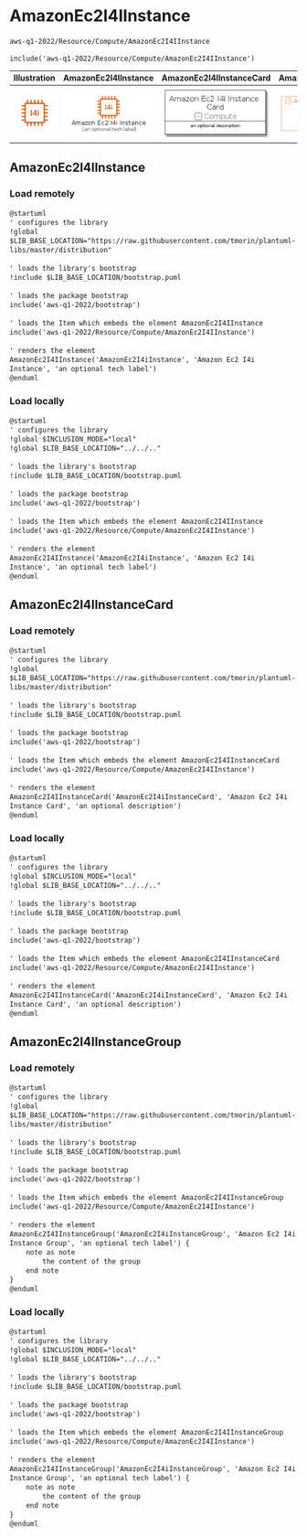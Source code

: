 # AmazonEc2I4IInstance


```text
aws-q1-2022/Resource/Compute/AmazonEc2I4IInstance
```

```text
include('aws-q1-2022/Resource/Compute/AmazonEc2I4IInstance')
```



| Illustration | AmazonEc2I4IInstance | AmazonEc2I4IInstanceCard | AmazonEc2I4IInstanceGroup |
| :---: | :---: | :---: | :---: |
| ![illustration for Illustration](../../../aws-q1-2022/Resource/Compute/AmazonEc2I4IInstance.png) | ![illustration for AmazonEc2I4IInstance](../../../aws-q1-2022/Resource/Compute/AmazonEc2I4IInstance.Local.png) | ![illustration for AmazonEc2I4IInstanceCard](../../../aws-q1-2022/Resource/Compute/AmazonEc2I4IInstanceCard.Local.png) | ![illustration for AmazonEc2I4IInstanceGroup](../../../aws-q1-2022/Resource/Compute/AmazonEc2I4IInstanceGroup.Local.png) |




## AmazonEc2I4IInstance

### Load remotely
```plantuml
@startuml
' configures the library
!global $LIB_BASE_LOCATION="https://raw.githubusercontent.com/tmorin/plantuml-libs/master/distribution"

' loads the library's bootstrap
!include $LIB_BASE_LOCATION/bootstrap.puml

' loads the package bootstrap
include('aws-q1-2022/bootstrap')

' loads the Item which embeds the element AmazonEc2I4IInstance
include('aws-q1-2022/Resource/Compute/AmazonEc2I4IInstance')

' renders the element
AmazonEc2I4IInstance('AmazonEc2I4iInstance', 'Amazon Ec2 I4i Instance', 'an optional tech label')
@enduml
```

### Load locally
```plantuml
@startuml
' configures the library
!global $INCLUSION_MODE="local"
!global $LIB_BASE_LOCATION="../../.."

' loads the library's bootstrap
!include $LIB_BASE_LOCATION/bootstrap.puml

' loads the package bootstrap
include('aws-q1-2022/bootstrap')

' loads the Item which embeds the element AmazonEc2I4IInstance
include('aws-q1-2022/Resource/Compute/AmazonEc2I4IInstance')

' renders the element
AmazonEc2I4IInstance('AmazonEc2I4iInstance', 'Amazon Ec2 I4i Instance', 'an optional tech label')
@enduml
```

## AmazonEc2I4IInstanceCard

### Load remotely
```plantuml
@startuml
' configures the library
!global $LIB_BASE_LOCATION="https://raw.githubusercontent.com/tmorin/plantuml-libs/master/distribution"

' loads the library's bootstrap
!include $LIB_BASE_LOCATION/bootstrap.puml

' loads the package bootstrap
include('aws-q1-2022/bootstrap')

' loads the Item which embeds the element AmazonEc2I4IInstanceCard
include('aws-q1-2022/Resource/Compute/AmazonEc2I4IInstance')

' renders the element
AmazonEc2I4IInstanceCard('AmazonEc2I4iInstanceCard', 'Amazon Ec2 I4i Instance Card', 'an optional description')
@enduml
```

### Load locally
```plantuml
@startuml
' configures the library
!global $INCLUSION_MODE="local"
!global $LIB_BASE_LOCATION="../../.."

' loads the library's bootstrap
!include $LIB_BASE_LOCATION/bootstrap.puml

' loads the package bootstrap
include('aws-q1-2022/bootstrap')

' loads the Item which embeds the element AmazonEc2I4IInstanceCard
include('aws-q1-2022/Resource/Compute/AmazonEc2I4IInstance')

' renders the element
AmazonEc2I4IInstanceCard('AmazonEc2I4iInstanceCard', 'Amazon Ec2 I4i Instance Card', 'an optional description')
@enduml
```

## AmazonEc2I4IInstanceGroup

### Load remotely
```plantuml
@startuml
' configures the library
!global $LIB_BASE_LOCATION="https://raw.githubusercontent.com/tmorin/plantuml-libs/master/distribution"

' loads the library's bootstrap
!include $LIB_BASE_LOCATION/bootstrap.puml

' loads the package bootstrap
include('aws-q1-2022/bootstrap')

' loads the Item which embeds the element AmazonEc2I4IInstanceGroup
include('aws-q1-2022/Resource/Compute/AmazonEc2I4IInstance')

' renders the element
AmazonEc2I4IInstanceGroup('AmazonEc2I4iInstanceGroup', 'Amazon Ec2 I4i Instance Group', 'an optional tech label') {
    note as note
        the content of the group
    end note
}
@enduml
```

### Load locally
```plantuml
@startuml
' configures the library
!global $INCLUSION_MODE="local"
!global $LIB_BASE_LOCATION="../../.."

' loads the library's bootstrap
!include $LIB_BASE_LOCATION/bootstrap.puml

' loads the package bootstrap
include('aws-q1-2022/bootstrap')

' loads the Item which embeds the element AmazonEc2I4IInstanceGroup
include('aws-q1-2022/Resource/Compute/AmazonEc2I4IInstance')

' renders the element
AmazonEc2I4IInstanceGroup('AmazonEc2I4iInstanceGroup', 'Amazon Ec2 I4i Instance Group', 'an optional tech label') {
    note as note
        the content of the group
    end note
}
@enduml
```

